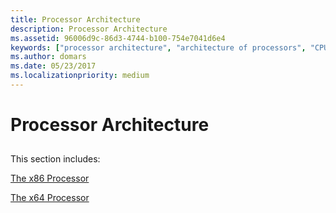 ```yaml
---
title: Processor Architecture
description: Processor Architecture
ms.assetid: 96006d9c-86d3-4744-b100-754e7041d6e4
keywords: ["processor architecture", "architecture of processors", "CPU architecture"]
ms.author: domars
ms.date: 05/23/2017
ms.localizationpriority: medium
---
```


# Processor Architecture


## <span id="ddk_processor_architecture_dbg"></span><span id="DDK_PROCESSOR_ARCHITECTURE_DBG"></span>


This section includes:

[The x86 Processor](the-x86-processor.md)

[The x64 Processor](the-x64-processor.md)

 

 





